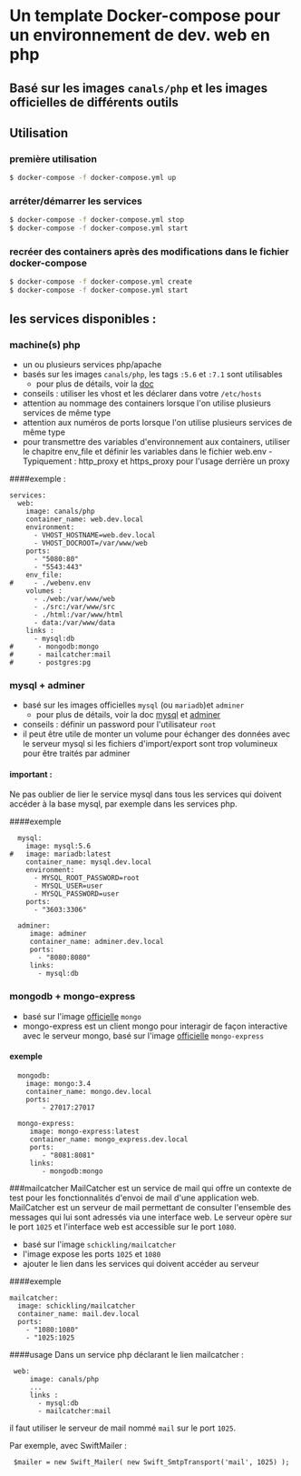 # Un template Docker-compose pour un environnement de dev. web en php

## Basé sur les images `canals/php`  et les images officielles de différents outils

## Utilisation

### première utilisation
```bash
$ docker-compose -f docker-compose.yml up

```

### arréter/démarrer les services
```bash
$ docker-compose -f docker-compose.yml stop
$ docker-compose -f docker-compose.yml start
```

### recréer des containers après des modifications dans le fichier docker-compose
```bash
$ docker-compose -f docker-compose.yml create
$ docker-compose -f docker-compose.yml start
```

## les services disponibles :

### machine(s) php

* un ou plusieurs services php/apache
* basés sur les images `canals/php`, les tags `:5.6` et `:7.1` sont utilisables
   * pour plus de détails, voir la [doc](https://hub.docker.com/r/canals/php/)
* conseils : utiliser les vhost et les déclarer dans votre `/etc/hosts`
* attention au nommage des containers lorsque l'on utilise plusieurs services de même type
* attention aux numéros de ports lorsque l'on utilise plusieurs services de même type
* pour transmettre des variables d'environnement aux containers, utiliser le chapitre env_file et définir 
  les variables dans le fichier web.env - Typiquement : http_proxy et https_proxy pour l'usage derrière un 
  proxy 

####exemple :
```
services:
  web:
    image: canals/php
    container_name: web.dev.local
    environment:
      - VHOST_HOSTNAME=web.dev.local
      - VHOST_DOCROOT=/var/www/web
    ports:
      - "5080:80"
      - "5543:443"
    env_file:
#     - ./webenv.env
    volumes :
      - ./web:/var/www/web
      - ./src:/var/www/src
      - ./html:/var/www/html
      - data:/var/www/data
    links :
      - mysql:db
#      - mongodb:mongo
#      - mailcatcher:mail
#      - postgres:pg
```

### mysql + adminer

* basé sur les images officielles `mysql` (ou `mariadb`)et `adminer`
    * pour plus de détails, voir la doc [mysql](https://hub.docker.com/_/mysql/) et
     [adminer](https://hub.docker.com/_/adminer/)
* conseils : définir un password pour l'utilisateur `root`
* il peut être utile de monter un volume pour échanger des données avec le serveur mysql
  si les fichiers d'import/export sont trop volumineux pour être traités par adminer

#### important :
Ne pas oublier de lier le service mysql dans tous les services qui doivent accéder à la base
mysql, par exemple dans les services php.

####exemple

```
  mysql:
    image: mysql:5.6
#   image: mariadb:latest
    container_name: mysql.dev.local
    environment:
      - MYSQL_ROOT_PASSWORD=root
      - MYSQL_USER=user
      - MYSQL_PASSWORD=user
    ports:
      - "3603:3306"

  adminer:
     image: adminer
     container_name: adminer.dev.local
     ports:
       - "8080:8080"
     links:
       - mysql:db
```

### mongodb + mongo-express

* basé sur l'image [officielle](https://hub.docker.com/_/mongo/) `mongo`
* mongo-express est un client mongo pour interagir de façon interactive avec le serveur mongo,
 basé sur l'image [officielle](https://hub.docker.com/_/mongo-express/) `mongo-express`

#### exemple

```
  mongodb:
    image: mongo:3.4
    container_name: mongo.dev.local
    ports:
        - 27017:27017

  mongo-express:
     image: mongo-express:latest
     container_name: mongo_express.dev.local
     ports:
        - "8081:8081"
     links:
        - mongodb:mongo
```

###mailcatcher
 MailCatcher est un service de mail qui offre un contexte de test pour les
 fonctionnalités d'envoi de mail d'une application web. MailCatcher est un serveur de mail
 permettant de consulter l'ensemble des messages qui lui sont adressés via une interface web.
 Le serveur opère sur le port `1025` et l'interface web est accessible sur le port `1080`.

 * basé sur l'image `schickling/mailcatcher`
 * l'image expose les ports `1025` et `1080`
 * ajouter le lien dans les services qui doivent accéder au serveur

####exemple
```
mailcatcher:
  image: schickling/mailcatcher
  container_name: mail.dev.local
  ports:
    - "1080:1080"
    - "1025:1025
```

####usage
 Dans un service php déclarant le lien mailcatcher :
```
 web:
     image: canals/php
     ...
     links :
       - mysql:db
       - mailcatcher:mail
```

 il faut utiliser le serveur de mail nommé `mail` sur le port `1025`.

 Par exemple, avec SwiftMailer :
```
 $mailer = new Swift_Mailer( new Swift_SmtpTransport('mail', 1025) );
```

